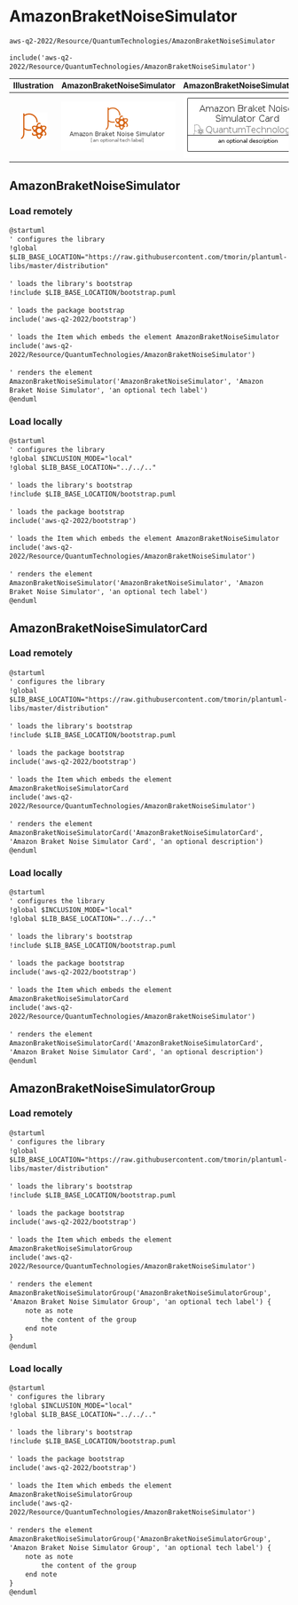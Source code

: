 # AmazonBraketNoiseSimulator


```text
aws-q2-2022/Resource/QuantumTechnologies/AmazonBraketNoiseSimulator
```

```text
include('aws-q2-2022/Resource/QuantumTechnologies/AmazonBraketNoiseSimulator')
```



| Illustration | AmazonBraketNoiseSimulator | AmazonBraketNoiseSimulatorCard | AmazonBraketNoiseSimulatorGroup |
| :---: | :---: | :---: | :---: |
| ![illustration for Illustration](../../../aws-q2-2022/Resource/QuantumTechnologies/AmazonBraketNoiseSimulator.png) | ![illustration for AmazonBraketNoiseSimulator](../../../aws-q2-2022/Resource/QuantumTechnologies/AmazonBraketNoiseSimulator.Local.png) | ![illustration for AmazonBraketNoiseSimulatorCard](../../../aws-q2-2022/Resource/QuantumTechnologies/AmazonBraketNoiseSimulatorCard.Local.png) | ![illustration for AmazonBraketNoiseSimulatorGroup](../../../aws-q2-2022/Resource/QuantumTechnologies/AmazonBraketNoiseSimulatorGroup.Local.png) |




## AmazonBraketNoiseSimulator

### Load remotely
```plantuml
@startuml
' configures the library
!global $LIB_BASE_LOCATION="https://raw.githubusercontent.com/tmorin/plantuml-libs/master/distribution"

' loads the library's bootstrap
!include $LIB_BASE_LOCATION/bootstrap.puml

' loads the package bootstrap
include('aws-q2-2022/bootstrap')

' loads the Item which embeds the element AmazonBraketNoiseSimulator
include('aws-q2-2022/Resource/QuantumTechnologies/AmazonBraketNoiseSimulator')

' renders the element
AmazonBraketNoiseSimulator('AmazonBraketNoiseSimulator', 'Amazon Braket Noise Simulator', 'an optional tech label')
@enduml
```

### Load locally
```plantuml
@startuml
' configures the library
!global $INCLUSION_MODE="local"
!global $LIB_BASE_LOCATION="../../.."

' loads the library's bootstrap
!include $LIB_BASE_LOCATION/bootstrap.puml

' loads the package bootstrap
include('aws-q2-2022/bootstrap')

' loads the Item which embeds the element AmazonBraketNoiseSimulator
include('aws-q2-2022/Resource/QuantumTechnologies/AmazonBraketNoiseSimulator')

' renders the element
AmazonBraketNoiseSimulator('AmazonBraketNoiseSimulator', 'Amazon Braket Noise Simulator', 'an optional tech label')
@enduml
```

## AmazonBraketNoiseSimulatorCard

### Load remotely
```plantuml
@startuml
' configures the library
!global $LIB_BASE_LOCATION="https://raw.githubusercontent.com/tmorin/plantuml-libs/master/distribution"

' loads the library's bootstrap
!include $LIB_BASE_LOCATION/bootstrap.puml

' loads the package bootstrap
include('aws-q2-2022/bootstrap')

' loads the Item which embeds the element AmazonBraketNoiseSimulatorCard
include('aws-q2-2022/Resource/QuantumTechnologies/AmazonBraketNoiseSimulator')

' renders the element
AmazonBraketNoiseSimulatorCard('AmazonBraketNoiseSimulatorCard', 'Amazon Braket Noise Simulator Card', 'an optional description')
@enduml
```

### Load locally
```plantuml
@startuml
' configures the library
!global $INCLUSION_MODE="local"
!global $LIB_BASE_LOCATION="../../.."

' loads the library's bootstrap
!include $LIB_BASE_LOCATION/bootstrap.puml

' loads the package bootstrap
include('aws-q2-2022/bootstrap')

' loads the Item which embeds the element AmazonBraketNoiseSimulatorCard
include('aws-q2-2022/Resource/QuantumTechnologies/AmazonBraketNoiseSimulator')

' renders the element
AmazonBraketNoiseSimulatorCard('AmazonBraketNoiseSimulatorCard', 'Amazon Braket Noise Simulator Card', 'an optional description')
@enduml
```

## AmazonBraketNoiseSimulatorGroup

### Load remotely
```plantuml
@startuml
' configures the library
!global $LIB_BASE_LOCATION="https://raw.githubusercontent.com/tmorin/plantuml-libs/master/distribution"

' loads the library's bootstrap
!include $LIB_BASE_LOCATION/bootstrap.puml

' loads the package bootstrap
include('aws-q2-2022/bootstrap')

' loads the Item which embeds the element AmazonBraketNoiseSimulatorGroup
include('aws-q2-2022/Resource/QuantumTechnologies/AmazonBraketNoiseSimulator')

' renders the element
AmazonBraketNoiseSimulatorGroup('AmazonBraketNoiseSimulatorGroup', 'Amazon Braket Noise Simulator Group', 'an optional tech label') {
    note as note
        the content of the group
    end note
}
@enduml
```

### Load locally
```plantuml
@startuml
' configures the library
!global $INCLUSION_MODE="local"
!global $LIB_BASE_LOCATION="../../.."

' loads the library's bootstrap
!include $LIB_BASE_LOCATION/bootstrap.puml

' loads the package bootstrap
include('aws-q2-2022/bootstrap')

' loads the Item which embeds the element AmazonBraketNoiseSimulatorGroup
include('aws-q2-2022/Resource/QuantumTechnologies/AmazonBraketNoiseSimulator')

' renders the element
AmazonBraketNoiseSimulatorGroup('AmazonBraketNoiseSimulatorGroup', 'Amazon Braket Noise Simulator Group', 'an optional tech label') {
    note as note
        the content of the group
    end note
}
@enduml
```

